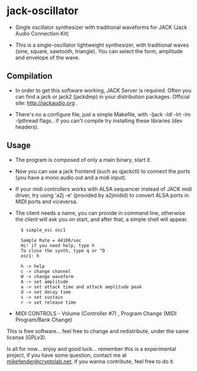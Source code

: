 jack-oscillator
=============

* Single oscillator synthesizer with traditional waveforms for JACK (Jack Audio Connection Kit)

* This is a single-oscillator lightweight synthesizer, with traditional waves (sine, square, sawtooth, triangle). You can select the form, amplitude and envelope of the wave.

Compilation
-----------

* In order to get this software working, JACK Server is required. Often you can find a jack or jack2 (jackdmp) in your distribution packages. Official site: http://jackaudio.org .

* There's no a configure file, just a simple Makefile, with -ljack -ldl -lrt -lm -lpthread flags.. if you can't compile try installing these libraries (dev headers).

Usage
-----

* The program is composed of only a main binary, start it.

* Now you can use a jack frontend (such as qjackctl) to connect the ports (you have a mono audio out and a midi input).

* If your midi controllers works with ALSA sequencer instead of JACK midi driver, try using 'a2j -e' (provided by a2jmidid) to convert ALSA ports in MIDI ports and viceversa.

* The client needs a name, you can provide in command line, otherwise the client will ask you on start, and after that, a simple shell will appear.

        $ simple_osc osc1

        Sample Rate = 44100/sec
        Hi! if you need help, type h
        To close the synth, type q or ^D
        osc1: h

        h -> help
        c -> change channel
        W -> change waveform
        A -> set amplitude
        a -> set attack time and attack amplitude peak
        d -> set decay time
        s -> set sustain
        r -> set release time

* MIDI CONTROLS - Volume (Controller #7) , Program Change (MIDI Program/Bank Change)

This is free software... feel free to change and redistribute, under the same license (GPLv3).

Is all for now... enjoy and good luck... remember this is a experimental project, if you have some question, contact me at mikefender@cryptolab.net, if you wanna contribute, feel free to do it.
